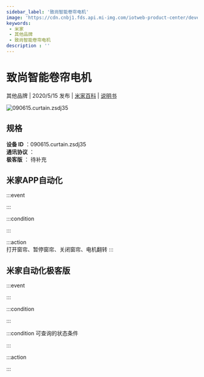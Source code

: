 ```yaml
---
sidebar_label: '致尚智能卷帘电机'
image: 'https://cdn.cnbj1.fds.api.mi-img.com/iotweb-product-center/developer_1587004897655nqXPA8nl.png?GalaxyAccessKeyId=AKVGLQWBOVIRQ3XLEW&Expires=9223372036854775807&Signature=9bThdpva7Ap/uCt/h03wGFstIM0='
keywords: 
 - 米家
 - 其他品牌
 - 致尚智能卷帘电机
description : ''
---
```

# 致尚智能卷帘电机

其他品牌 | 2020/5/15 发布 | [米家百科](https://home.mi.com/webapp/content/baike/product/index.html?model=090615.curtain.zsdj35) | [说明书](https://home.mi.com/views/introduction.html?model=090615.curtain.zsdj35&region=cn)

![090615.curtain.zsdj35](https://cdn.cnbj1.fds.api.mi-img.com/iotweb-product-center/developer_1587004897655nqXPA8nl.png?GalaxyAccessKeyId=AKVGLQWBOVIRQ3XLEW&Expires=9223372036854775807&Signature=9bThdpva7Ap/uCt/h03wGFstIM0=)

## 规格  
> 
**设备 ID** ：090615.curtain.zsdj35  
**通讯协议** ：  
**极客版**  ： 待补充 


## 米家APP自动化  

:::event  

:::

:::condition  

:::

:::action   
打开窗帘、暂停窗帘、关闭窗帘、电机翻转
:::

## 米家自动化极客版  

:::event  

:::

:::condition  

:::

:::condition 可查询的状态条件  

:::

:::action  

:::

        
